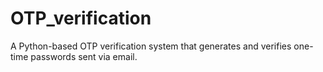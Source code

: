 # OTP_verification
A Python-based OTP verification system that generates and verifies one-time passwords sent via email. 
